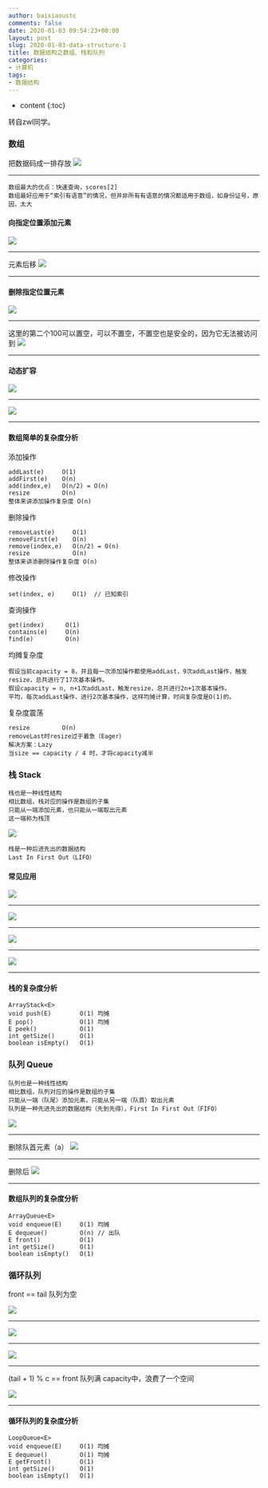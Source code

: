 ```yaml
---
author: baixiaoustc
comments: false
date: 2020-01-03 09:54:23+00:00
layout: post
slug: 2020-01-03-data-structure-1
title: 数据结构之数组、栈和队列
categories:
- 计算机
tags:
- 数据结构 
---
```


* content 
{:toc}

转自zwl同学。

### 数组
把数据码成一排存放
![](http://flowerman.cc/data-structure/1-1.png)

---

```
数组最大的优点：快速查询，scores[2]
数组最好应用于“索引有语意”的情况，但并非所有有语意的情况都适用于数组，如身份证号，原因，太大
```

#### 向指定位置添加元素
![](http://flowerman.cc/data-structure/1-2.png)

---

元素后移
![](http://flowerman.cc/data-structure/1-3.png)

---

#### 删除指定位置元素
![](http://flowerman.cc/data-structure/1-4.png)

---

这里的第二个100可以置空，可以不置空，不置空也是安全的，因为它无法被访问到
![](http://flowerman.cc/data-structure/1-5.png)

---

#### 动态扩容
![](http://flowerman.cc/data-structure/1-6.png)

---

![](http://flowerman.cc/data-structure/1-7.png)

---

#### 数组简单的复杂度分析
添加操作

```
addLast(e)     O(1)
addFirst(e)    O(n)
add(index,e)   O(n/2) = O(n)
resize         O(n)
整体来讲添加操作复杂度 O(n)
```

删除操作

```
removeLast(e)	  O(1)
removeFirst(e)	  O(n)
remove(index,e)   O(n/2) = O(n)
resize            O(n)
整体来讲添删除操作复杂度 O(n)
```

修改操作

```
set(index, e)     O(1)  // 已知索引
```

查询操作

```
get(index)      O(1)
contains(e)     O(n)
find(e)         O(n)
```

均摊复杂度

```
假设当前capacity = 8，并且每一次添加操作都使用addLast，9次addLast操作，触发resize，总共进行了17次基本操作。
假设capacity = n, n+1次addLast，触发resize，总共进行2n+1次基本操作。
平均，每次addLast操作，进行2次基本操作，这样均摊计算，时间复杂度是O(1)的。
```

复杂度震荡

```
resize         O(n)
removeLast时resize过于着急（Eager）
解决方案：Lazy
当size == capacity / 4 时，才将capacity减半

```

### 栈 Stack

```
栈也是一种线性结构
相比数组，栈对应的操作是数组的子集
只能从一端添加元素，也只能从一端取出元素
这一端称为栈顶
```

![](http://flowerman.cc/data-structure/2-1.png)

```
栈是一种后进先出的数据结构
Last In First Out（LIFO）
```

#### 常见应用

![](http://flowerman.cc/data-structure/2-2.png)

---

![](http://flowerman.cc/data-structure/2-3.png)

---

![](http://flowerman.cc/data-structure/2-4.png)

---

![](http://flowerman.cc/data-structure/2-5.png)

---

#### 栈的复杂度分析

```
ArrayStack<E>       
void push(E)        O(1) 均摊
E pop()             O(1) 均摊
E peek()            O(1)
int getSize()       O(1)
boolean isEmpty()   O(1)
```

###  队列 Queue

```
队列也是一种线性结构
相比数组，队列对应的操作是数组的子集
只能从一端（队尾）添加元素，只能从另一端（队首）取出元素
队列是一种先进先出的数据结构（先到先得），First In First Out（FIFO）
```

![](http://flowerman.cc/data-structure/3-1.png)

---

删除队首元素（a）
![](http://flowerman.cc/data-structure/4-1.png)

---

删除后
![](http://flowerman.cc/data-structure/4-2.png)

---

#### 数组队列的复杂度分析
```
ArrayQueue<E>       
void enqueue(E)     O(1) 均摊
E dequeue()         O(n) // 出队
E front()           O(1)
int getSize()       O(1)
boolean isEmpty()   O(1)
```

### 循环队列

front == tail 队列为空

![](http://flowerman.cc/data-structure/5-1.png)

---

![](http://flowerman.cc/data-structure/5-2.png)

---

![](http://flowerman.cc/data-structure/5-3.png)

---

(tail + 1) % c == front 队列满
capacity中，浪费了一个空间

![](http://flowerman.cc/data-structure/5-4.png)

---

#### 循环队列的复杂度分析

```
LoopQueue<E>        
void enqueue(E)     O(1) 均摊 
E dequeue()         O(1) 均摊 
E getFront()        O(1) 
int getSize()       O(1) 
boolean isEmpty()   O(1)
```
